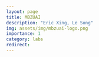 ```yaml
---
layout: page
title: MBZUAI
description: "Eric Xing, Le Song"
img: assets/img/mbzuai-logo.png
importance: 1
category: labs
redirect:
---
```

